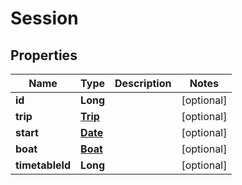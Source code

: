 
# Session

## Properties
Name | Type | Description | Notes
------------ | ------------- | ------------- | -------------
**id** | **Long** |  |  [optional]
**trip** | [**Trip**](Trip.md) |  |  [optional]
**start** | [**Date**](Date.md) |  |  [optional]
**boat** | [**Boat**](Boat.md) |  |  [optional]
**timetableId** | **Long** |  |  [optional]



